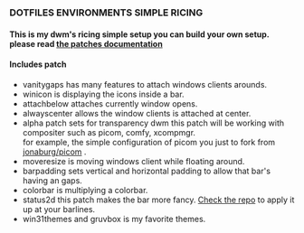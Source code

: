 ### DOTFILES ENVIRONMENTS SIMPLE RICING
#### This is my dwm's ricing simple setup you can build your own setup. please read [the patches documentation](https://dwm.suckless.org/patches)
#### Includes patch
- vanitygaps has many features to attach windows clients arounds. 
- winicon is displaying the icons inside a bar. 
- attachbelow attaches currently window opens.
- alwayscenter allows the window clients is attached at center.
- alpha patch sets for transparency dwm this patch will be working with compositer such as picom, comfy, xcompmgr.</br> for example, the simple configuration of picom you just to fork from [jonaburg/picom](https://github.com/jonaburg/picom) .
- moveresize is moving windows client while floating around.
- barpadding sets vertical and horizontal padding to allow that bar's having an gaps.
- colorbar is multiplying a colorbar.
- status2d this patch makes the bar more fancy. [Check the repo](https://github.com/sipi/dwm-status2d) to apply it up at your barlines.
- win31themes and gruvbox is my favorite themes.
